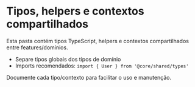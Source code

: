 # Tipos, helpers e contextos compartilhados

Esta pasta contém tipos TypeScript, helpers e contextos compartilhados entre features/domínios.

- Separe tipos globais dos tipos de domínio
- Imports recomendados: `import { User } from '@core/shared/types'`

Documente cada tipo/contexto para facilitar o uso e manutenção.
